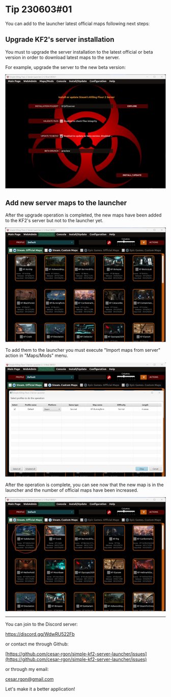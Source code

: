 # Tip 230603#01

You can add to the launcher latest official maps following next steps:

## Upgrade KF2's server installation
You must to upgrade the server installation to the latest official or beta version in order to download latest maps to the server.

For example, upgrade the server to the new beta version:

![tip2-01.png](https://raw.githubusercontent.com/cesar-rgon/simple-kf2-server-launcher/master/tips/images/tip2-01.png)

## Add new server maps to the launcher
After the upgrade operation is completed, the new maps have been added to the KF2's server but not to the launcher yet.

![tip2-02.png](https://raw.githubusercontent.com/cesar-rgon/simple-kf2-server-launcher/master/tips/images/tip2-02.png)

To add them to the launcher you must execute "Import maps from server" action in "Maps/Mods" menu.

![tip2-03.png](https://raw.githubusercontent.com/cesar-rgon/simple-kf2-server-launcher/master/tips/images/tip2-03.png)

After the operation is complete, you can see now that the new map is in the launcher and the number of official maps have been increased.

![tip2-04.png](https://raw.githubusercontent.com/cesar-rgon/simple-kf2-server-launcher/master/tips/images/tip2-04.png)

---

You can join to the Discord server:

https://discord.gg/WdwRU522Fb

or contact me through Github:

[https://github.com/cesar-rgon/simple-kf2-server-launcher/issues](https://github.com/cesar-rgon/simple-kf2-server-launcher/issues)

or through my email:

[cesar.rgon@gmail.com](mailto:cesar.rgon@gmail.com)


Let's make it a better application!

